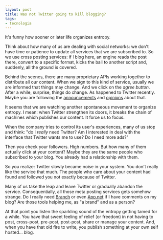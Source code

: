 ```yaml
---
layout: post
title: Was not Twitter going to kill blogging?
tags:
- tecnologia
---
```


It's funny how sooner or later life organizes entropy.

Think about how many of us are dealing with social networks: we don't have time or patience to update all services that we are subscribed to. So we use cross posting services: if I blog here, an engine reads the post there, convert to a specific format, kicks the ball to another script and, suddenly, all the ground is covered.

Behind the scenes, there are many proprietary APIs working together to distribute all our content. When we sign to this kind of service, usually we are informed that things may change. And we click on the _agree button_. After a while, surprise, things do change. As happened to Twitter recently. Maybe you are following the [announcements](https://dev.twitter.com/blog/twitter-certified-products) and [opinions](http://5by5.tv/buildanalyze/91) about that.

It seems that we are watching another spontaneous movement to organize entropy. I mean: when Twitter strengthen its doors, it breaks the chain of machines which publishes our content. It force us to focus.

When the company tries to control its user's experiences, many of us stop and think: "do I _really_ need Twitter? Am I interested in deal with the interface that Twitter wants me to use? Do I need more ads?"

Then you check your followers. High numbers. But how many of them actually click at your content? Maybe they are the same people who subscribed to your blog. You already had a relationship with them.

So you realize: Twitter slowly became noise in your system. You don't really like the service that much. The people who care about your content had found and followed you not exactly because of Twitter.

Many of us take the leap and leave Twitter or gradually abandon the service. Consequentially, all those meta posting services gets somehow strange. Do I really need [Branch](http://branch.com) or even [App.net](https://alpha.app.net/global/) if I have comments on my blog? Are those tools helping me, as "a brand" and as a person?

At that point you listen the sparkling sound of the entropy getting tamed for a while. You have that sweet feeling of relief (or freedom) in not having to post, cross-post, pre-post, post-post, share or manage your content. And, when you have that old fire to write, you publish something at your own self hosted... blog.


